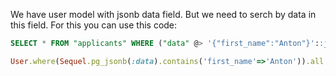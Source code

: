 We have user model with jsonb data field. But we need to serch by data in this field. For this you can use this code:

```sql
SELECT * FROM "applicants" WHERE ("data" @> '{"first_name":"Anton"}'::jsonb)
```

``` ruby
User.where(Sequel.pg_jsonb(:data).contains('first_name'=>'Anton')).all.count
```
